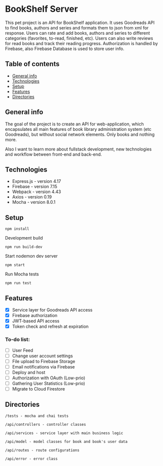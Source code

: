 # BookShelf Server

This pet project is an API for BookShelf application. It uses Goodreads API to find books, authors and series and formats them to json from xml for response. Users can rate and add books, authors and series to different categories (favorites, to-read, finished, etc). Users can also write reviews for read books and track their reading progress. Authorization is handled by Firebase, also Firebase Database is used to store user info.

## Table of contents

- [General info](#general-info)
- [Technologies](#technologies)
- [Setup](#setup)
- [Features](#features)
- [Directories](#directories)

## General info

The goal of the project is to create an API for web-application, which encapsulates all main features of book library administration system (etc Goodreads), but without social network elements. Only books and nothing more.

Also I want to learn more about fullstack development, new technologies and workflow between front-end and back-end.

## Technologies

- Express.js - version 4.17
- Firebase - version 7.15
- Webpack - version 4.43
- Axios - version 0.19
- Mocha - version 8.0.1

## Setup

```
npm install
```

Development build

```
npm run build-dev
```

Start nodemon dev server

```
npm start
```

Run Mocha tests

```
npm run test
```

## Features

- [x] Service layer for Goodreads API access
- [x] Firebase authorization
- [x] JWT-based API access
- [x] Token check and refresh at expiration

### To-do list:

- [ ] User Feed
- [ ] Change user account settings
- [ ] File upload to Firebase Storage
- [ ] Email notifications via Firebase
- [ ] Deploy and host
- [ ] Authorization with OAuth (Low-prio)
- [ ] Gathering User Statistics (Low-prio)
- [ ] Migrate to Cloud Firestore

## Directories

```
/tests - mocha and chai tests
```

```
/api/controllers - controller classes
```

```
/api/services - service layer with main business logic
```

```
/api/model - model classes for book and book's user data
```

```
/api/routes - route configurations
```

```
/api/error - error class
```
